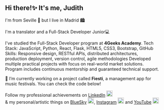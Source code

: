 ## Hi there!✨ It's me, Judith

I'm from Seville 💃 but I live in Madrid 🏙️

I'm a translator and a Full-Stack Developer Junior💻

I've studied the Full-Stack Developer program at **4Geeks Academy**.
Tech Stack: JavaScript, Python, React, Flask, HTML5, CSS3, Bootstrap, GitHub
Skills: Responsive design, RESTful APIs, distributed architectures, production deployment, version control, agile methodologies
Developed multiple practical projects with focus on real-world market solutions. Program includes continuous mentorship and guaranteed technical support.

🔭 I’m currently working on a project called **Fiesti**, a management app for music festivals. You can check the code below!

Follow my professional achievements on [LinkedIn](https://www.linkedin.com/in/judith-ramirez-15048397/) <img src="https://content.linkedin.com/content/dam/me/business/en-us/amp/xbu/linkedin-revised-brand-guidelines/in-logo/fg/brand-inlogo-hero-fg-dsk-v01.png.original.png" style="height:20px">  
& my personal/artistic things on [BlueSky](https://bsky.app/profile/judiththth.bsky.social) <img src="https://upload.wikimedia.org/wikipedia/commons/thumb/7/7a/Bluesky_Logo.svg/600px-Bluesky_Logo.svg.png" style="height:20px">, [Instagram](https://www.instagram.com/judiththth/?hl=es) <img src="https://logodownload.org/wp-content/uploads/2017/04/instagram-logo-3.png" style="height:20px"> and [YouTube](https://www.youtube.com/@Judiththth) <img src="https://upload.wikimedia.org/wikipedia/commons/e/ef/Youtube_logo.png" style="height:20px">
<!--
**Judiththth/judiththth** is a ✨ _special_ ✨ repository because its `README.md` (this file) appears on your GitHub profile.

Here are some ideas to get you started:

- 🔭 I’m currently working on ...
- 🌱 I’m currently learning ...
- 👯 I’m looking to collaborate on ...
- 🤔 I’m looking for help with ...
- 💬 Ask me about ...
- 📫 How to reach me: ...
- 😄 Pronouns: ...
- ⚡ Fun fact: ...
-->
